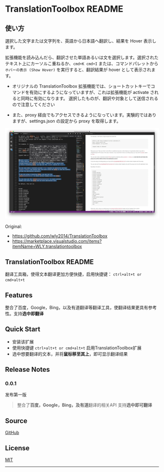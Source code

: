 # TranslationToolbox README

## 使い方

選択した文字または文字列を、英語から日本語へ翻訳し、結果を Hover 表示します。

拡張機能を読み込んだら、翻訳させた単語あるいは文を選択します。選択されたテキスト上にカーソルこ重ねるか、`cmd+K cmd+I` または、コマンドパレットから`ホバーの表示 (Show Hover)` を実行すると、翻訳結果が hover として表示されます。

* オリジナルの TranslationToolbox 拡張機能では、ショートカットキーでコマンドを有効にするようになっていますが、これは拡張機能が activate されると同時に有効になります。
選択したものが、翻訳や対象として送信されるので注意してください

* また、proxy 経由でもアクセスできるようになっています。実験的ではありますが、settings.json の設定から proxy を取得します。

![alt](images/2017-02-21-21.50.26.png)

Original:

* <https://github.com/wly2014/TranslationToolbox>
* <https://marketplace.visualstudio.com/items?itemName=WLY.translationtoolbox>
## TranslationToolbox README

翻译工具箱，使得文本翻译更加方便快捷，启用快捷键： `ctrl+alt+t or cmd+alt+t`

## Features

整合了百度，Google，Bing，以及有道翻译等翻译工具，使翻译结果更具有参考性。支持**选中即翻译**

## Quick Start

* 安装该扩展
* 使用快捷键 `ctrl+alt+t or cmd+alt+t` 启用TranslationToolbox扩展
* 选中想要翻译的文本，并将**鼠标移至其上**，即可显示翻译结果

## Release Notes

### 0.0.1

发布第一版

> 整合了**百度，Google，Bing，及有道**翻译的相关API
> 支持**选中即可翻译**

## Source

[GitHub](https://github.com/wly2014/TranslationToolbox)

                
## License

[MIT](https://raw.githubusercontent.com/DonJayamanne/pythonVSCode/master/LICENSE)

-----------------------------------------------------------------------------------------------------------